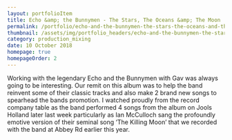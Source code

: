 ```yaml
---
layout: portfolioItem
title: Echo &amp; the Bunnymen - The Stars, The Oceans &amp; The Moon
permalink: /portfolio/echo-and-the-bunnymen-the-stars-the-oceans-and-the-moon/
thumbnail: /assets/img/portfolio_headers/echo-and-the-bunnymen-the-stars-the-oceans-and-the-moon.jpg
category: production_mixing
date: 10 October 2018
homepage: true
homepageOrder: 2
---
```


Working with the legendary Echo and the Bunnymen with Gav was always going to be interesting. Our remit on this album was to help the band reinvent some of their classic tracks and also make 2 brand new songs to spearhead the bands promotion. I watched proudly from the record company table as the band performed 4 songs from the album on Jools Holland later last week particularly as Ian McCulloch sang the profoundly emotive version of their seminal song ‘The Killing Moon’ that we recorded with the band at Abbey Rd earlier this year.